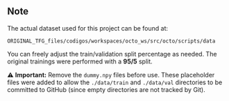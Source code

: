 ## Note

The actual dataset used for this project can be found at:

``ORIGINAL_TFG_files/codigos/workspaces/octo_ws/src/octo/scripts/data``

You can freely adjust the train/validation split percentage as needed. The original trainings were performed with a **95/5** split.

⚠️ **Important:** Remove the `dummy.npy` files before use. These placeholder files were added to allow the `./data/train` and `./data/val` directories to be committed to GitHub (since empty directories are not tracked by Git).
